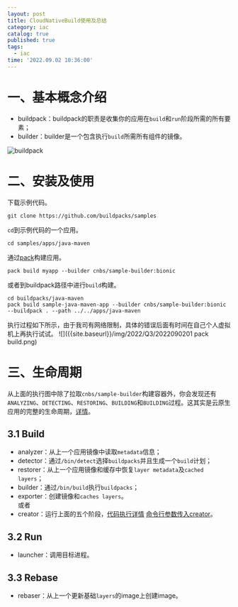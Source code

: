 ```yaml
---
layout: post
title: CloudNativeBuild使用及总结
category: iac
catalog: true
published: true
tags:
  - iac
time: '2022.09.02 10:36:00'
---
```

# 一、基本概念介绍
- buildpack：buildpack的职责是收集你的应用在`build`和`run`阶段所需的所有要素；
- builder：builder是一个包含执行`build`所需所有组件的镜像。

![buildpack](https://d2908q01vomqb2.cloudfront.net/fe2ef495a1152561572949784c16bf23abb28057/2021/09/16/Buildpacks_img1.jpg)

# 二、安装及使用
下载示例代码。
```
git clone https://github.com/buildpacks/samples
```
`cd`到示例代码的一个应用。
```
cd samples/apps/java-maven
```
通过[pack](https://buildpacks.io/docs/tools/pack/)构建应用。
```
pack build myapp --builder cnbs/sample-builder:bionic
```
或者到buildpack路径中进行`build`构建。
```
cd buildpacks/java-maven
pack build sample-java-maven-app --builder cnbs/sample-builder:bionic --buildpack . --path ../../apps/java-maven
```
执行过程如下所示，由于我司有网络限制，具体的错误后面有时间在自己个人虚拟机上再执行试试。
![]({{site.baseurl}}/img/2022/Q3/2022090201 pack build.png)

# 三、生命周期
从上面的执行图中除了拉取`cnbs/sample-builder`构建容器外，你会发现还有`ANALYZING`、`DETECTING`、`RESTORING`、`BUILDING`和`BUILDING`过程。这其实是云原生应用的完整的生命周期，[详情](https://github.com/buildpacks/lifecycle)。
## 3.1 Build
- analyzer：从上一个应用镜像中读取`metadata`信息；
- detector：通过`/bin/detect`选择`buildpacks`并且生成一个`build`计划；
- restorer：从上一个应用镜像和缓存中恢复`layer metadata`及`cached layers`；
- builder：通过`/bin/build`执行`buildpacks`；
- exporter：创建镜像和`caches layers`。  
或者
- creator：运行上面的五个阶段，[代码执行详情](https://github.com/buildpacks/lifecycle/blob/4f52db0a90b5637e718328e7019bf8e592fdeece/cmd/lifecycle/creator.go#L162) [命令行参数传入creator](https://github.com/buildpacks/lifecycle/blob/4f52db0a90b5637e718328e7019bf8e592fdeece/cmd/lifecycle/creator.go#L54)。

## 3.2 Run
- launcher：调用目标进程。

## 3.3 Rebase
- rebaser：从上一个更新基础`layers`的image上创建image。